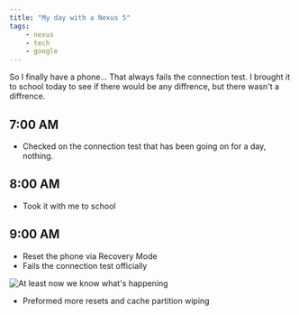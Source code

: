 ```yaml
---
title: "My day with a Nexus 5"
tags:
    - nexus
    - tech
    - google
---
```

So I finally have a phone... That always fails the connection test. I brought it to school today to see if there would be any diffrence, but there wasn't a diffrence.
## 7:00 AM
- Checked on the connection test that has been going on for a day, nothing.
## 8:00 AM
- Took it with me to school
## 9:00 AM
- Reset the phone via Recovery Mode
- Fails the connection test officially

![At least now we know what's happening](https://u.cubeupload.com/MDWalters/za8u7Z.jpg)

- Preformed more resets and cache partition wiping